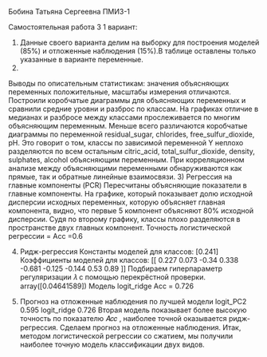 Бобина Татьяна Сергеевна ПМИ3-1

Самостоятельная работа 3
1 вариант: 

1) Данные своего варианта делим на выборку для построения
моделей (85%) и отложенные наблюдения (15%).В таблице оставлены только указанные в
варианте переменные. 
2) 
Выводы по описательным статистикам: значения объясняющих переменных положительные, масштабы измерения отличаются. 
Построили коробчатые диаграммы для объясняющих переменных и сравнили средние уровни и разброс по классам.
На графиках отличие в медианах и разбросе между классами прослеживается по многим объясняющим переменным. 
Меньше всего различаются коробчатые диаграммы по переменной residual_sugar, chlorides, free_sulfur_dioxide, pH. Это говорит о том, 
классы по зависимой переменной Y неплохо разделяются по всем остальным citric_acid, total_sulfur_dioxide, density, sulphates,
alcohol объясняющим переменным.
При корреляционном анализе между объясняющими переменными обнаруживаются как прямые, так и обратные линейные взаимосвязи. 
3) 
Регрессия на главные компоненты (PCR)
Пересчитаны объясняющие показатели в главные компоненты.
На графике, который показывает долю исходной дисперсии исходных переменных, 
которую объясняет главная компонента, видно, что первые 5 компонент объясняют 80% исходной дисперсии.
Судя по второму графику, классы плохо разделяются в пространстве двух главных компонент.
 Точность логистической регрессии =  Acc =0.6

4) Ридж-регрессия
Константы моделей для классов:
 [0.241] 
Коэффициенты моделей для классов:
 [[ 0.227  0.073 -0.34   0.338 -0.681 -0.125 -0.144  0.53   0.89 ]]
Подбираем гиперпараметр регуляризации 𝜆 с помощью перекрёстной проверки. array([0.04641589])
Модель logit_ridge Acc = 0.726

5) Прогноз на отложенные наблюдения по лучшей модели
logit_PC2	0.595
logit_ridge	0.726
Вторая модель показывает более высокую точность по показателю  𝐴𝑐𝑐 , 
наиболее точной оказывается ридж-регрессия. Сделаем прогноз на отложенные наблюдения.
Итак, методом логистической регрессии со сжатием, мы получили наиболее точную модель классификации двух видов.